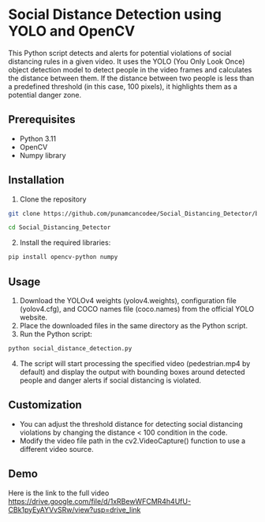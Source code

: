 
# Social Distance Detection using YOLO and OpenCV
This Python script detects and alerts for potential violations of social distancing rules in a given video. It uses the YOLO (You Only Look Once) object detection model to detect people in the video frames and calculates the distance between them. If the distance between two people is less than a predefined threshold (in this case, 100 pixels), it highlights them as a potential danger zone.
## Prerequisites

- Python 3.11
- OpenCV
- Numpy library






##  Installation
1.  Clone the repository 
```bash
git clone https://github.com/punamcancodee/Social_Distancing_Detector/blob/main/Social_Distance.py

cd Social_Distancing_Detector
```

2. Install the required libraries:
```bash
pip install opencv-python numpy
```



## Usage

1. Download the YOLOv4 weights (yolov4.weights), configuration file (yolov4.cfg), and COCO names file (coco.names) from the official YOLO website.
2. Place the downloaded files in the same directory as the Python script.
3. Run the Python script:
```bash
python social_distance_detection.py
```
4. The script will start processing the specified video (pedestrian.mp4 by default) and display the output with bounding boxes around detected people and danger alerts if social distancing is violated.

## Customization

- You can adjust the threshold distance for detecting social distancing violations by changing the distance < 100 condition in the code.
- Modify the video file path in the cv2.VideoCapture() function to use a different video source.
## Demo

Here is the link to the full video 
https://drive.google.com/file/d/1xRBewWFCMR4h4UfU-CBk1pyEyAYVvSRw/view?usp=drive_link

